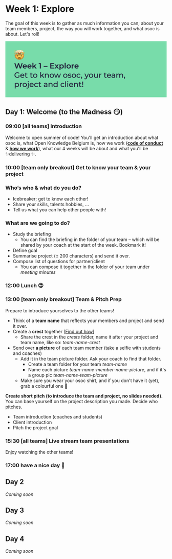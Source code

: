 # Week 1: Explore

The goal of this week is to gather as much information you can; about your team members, project, the way you will work together, and what osoc is about. Let's roll!

![In week 1 we explore; get to know your team, project and client!](../.gitbook/assets/osoc-2020-cal-week-1-0.jpg)

## Day 1: Welcome \(to the Madness 😏\)

### **09:00 \[all teams\] Introduction**

Welcome to open summer of code! You'll get an introduction about what osoc is, what Open Knowledge Belgium is, how we work \([**code of conduct**](https://help.osoc.be/global/code-of-conduct) & [**how we work**](https://help.osoc.be/global/way-of-work)\), what our 4 weeks will be about and what you'll be ✨delivering ✨.

### **10:00 \[team only breakout\] Get to know your team & your project**

### Who’s who & what do you do?

* Icebreaker; get to know each other!
* Share your skills, talents hobbies, …
* Tell us what you can help other people with!

### What are we going to do?

* Study the briefing
  * You can find the briefing in the folder of your team – which will be shared by your coach at the start of the week. Bookmark it!
* Define goal
* Summarise project \(± 200 characters\) and send it over.
* Compose list of questions for partner/client
  * You can compose it together in the folder of your team under _meeting minutes_

### 12:00 Lunch 😍

### **13:00 \[team only breakout\] Team & Pitch Prep**

Prepare to introduce yourselves to the other teams!

* Think of a **team name** that reflects your members and project and send it over.
* Create a **crest** together \[[Find out how](https://help.osoc.be/global/how-to-create-crests)\]
  * Share the crest in the _crests_ folder, name it after your project and team name, like so: _team-name-crest_
* Send over **a picture** of each team member \(take a selfie with students and coaches\)
  * Add it in the team picture folder. Ask your coach to find that folder.
    * Create a team folder for your team _team-name_
    * Name each picture _team-name-member-name-picture_, and if it's a group pic _team-name-team-picture_
  * Make sure you wear your osoc shirt, and if you don't have it \(yet\), grab a colourful one 🌈

**Create short pitch \(to introduce the team and project, no slides needed\).** You can base yourself on the project description you made. Decide who pitches.

* Team introduction \(coaches and students\)
* Client introduction
* Pitch the project goal

### **15:30 \[all teams\] Live stream team presentations**

Enjoy watching the other teams!

### 17:00 have a nice day 🥳

## Day 2

_Coming soon_

## Day 3

_Coming soon_

## Day 4

_Coming soon_

